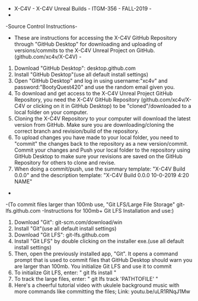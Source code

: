 - X-C4V -
X-C4V Unreal Builds -
ITGM-356 - FALL-2019 -
-
-Source Control Instructions-
- These are instructions for accessing the X-C4V GitHub Repository through "GitHub Desktop" for downloading and uploading of versions/commits to the X-C4V Unreal Project on GitHub. (github.com/xc4v/X-C4V) -
1. Download "GitHub Desktop": desktop.github.com
2. Install "GitHub Desktop"(use all default install settings)
3. Open "GitHub Desktop" and log in using username:"xc4v" and password:"BootyQuest420" and use the random email given you.
4. To download and get access to the X-C4V Unreal Project GitHub Repository, you need the X-C4V GitHub Repository (github.com/xc4v/X-C4V or clicking on it in GitHub Desktop) to be "cloned"/downloaded to a local folder on your computer.
5. Cloning the X-C4V Repository to your computer will download the latest version from GitHub. Make sure you are downloading/cloning the correct branch and revision/build of the repository.
6. To upload changes you have made to your local folder, you need to "commit" the changes back to the repository as a new version/commit. Commit your changes and Push your local folder to the repository using GitHub Desktop to make sure your revisions are saved on the GitHub Repository for others to clone and revise.
7. When doing a commit/push, use the summary template: "X-C4V Build 0.0.0" and the description template: "X-C4V Build 0.0.0 10-0-2019 4:20 NAME"
-
-(To commit files larger than 100mb use, "Git LFS/Large File Storage" git-lfs.github.com
-Instructions for 100mb+ Git LFS Installation and use:)
1. Download "Git": git-scm.com/download/win
2. Install "Git"(use all default install settings)
3. Download "Git LFS": git-lfs.github.com
4. Install "Git LFS" by double clicking on the installer exe.(use all default install settings) 
5. Then, open the previously installed app, "Git". It opens a command prompt that is used to commit files that GitHub Desktop should warn you are larger than 100mb. You initialize Git LFS and use it to commit 
6. To initialize Git LFS, enter: " git lfs install "
7. To track the large files, enter: " git lfs track 'PATHTOFILE' "
8. Here's a cheerful tutorial video with ukulele background music with more commands like committing the files; Link: youtu.be/uLR1RNqJ1Mw